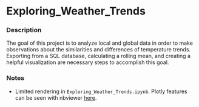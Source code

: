 # Exploring_Weather_Trends


### Description
The goal of this project is to analyze local and global data in order to make observations about the similarities and differences of temperature trends. Exporting from a SQL database, calculating a rolling mean, and creating a helpful visualization are necessary steps to accomplish this goal. 

### Notes
* Limited rendering in `Exploring_Weather_Trends.ipynb`. Plotly features can be seen with nbviewer [here](https://nbviewer.jupyter.org/github/JohnLarson775/Exploring_Weather_Trends/blob/master/Exploring_Weather_Trends.ipynb).
